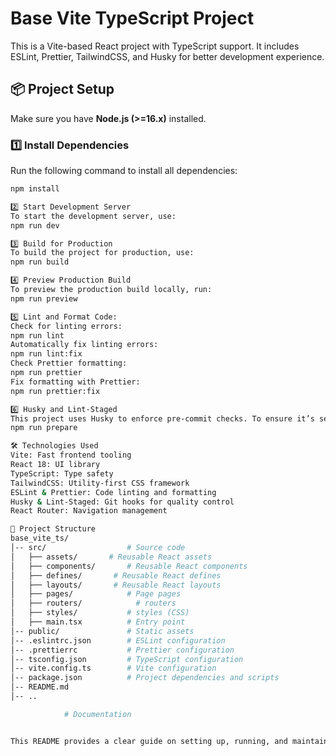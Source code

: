 # Base Vite TypeScript Project

This is a Vite-based React project with TypeScript support. It includes ESLint, Prettier, TailwindCSS, and Husky for better development experience.

## 📦 Project Setup

Make sure you have **Node.js (>=16.x)** installed.

### 1️⃣ Install Dependencies

Run the following command to install all dependencies:

```sh
npm install

2️⃣ Start Development Server
To start the development server, use:
npm run dev

3️⃣ Build for Production
To build the project for production, use:
npm run build

4️⃣ Preview Production Build
To preview the production build locally, run:
npm run preview

5️⃣ Lint and Format Code:
Check for linting errors:
npm run lint
Automatically fix linting errors:
npm run lint:fix
Check Prettier formatting:
npm run prettier
Fix formatting with Prettier:
npm run prettier:fix

6️⃣ Husky and Lint-Staged
This project uses Husky to enforce pre-commit checks. To ensure it’s set up correctly, run:
npm run prepare

🛠️ Technologies Used
Vite: Fast frontend tooling
React 18: UI library
TypeScript: Type safety
TailwindCSS: Utility-first CSS framework
ESLint & Prettier: Code linting and formatting
Husky & Lint-Staged: Git hooks for quality control
React Router: Navigation management

📂 Project Structure
base_vite_ts/
│-- src/                  # Source code
│   ├── assets/       # Reusable React assets
│   ├── components/       # Reusable React components
│   ├── defines/       # Reusable React defines
│   ├── layouts/       # Reusable React layouts
│   ├── pages/            # Page pages
│   ├── routers/            # routers
│   ├── styles/           # styles (CSS)
│   ├── main.tsx          # Entry point
│-- public/               # Static assets
│-- .eslintrc.json        # ESLint configuration
│-- .prettierrc           # Prettier configuration
│-- tsconfig.json         # TypeScript configuration
│-- vite.config.ts        # Vite configuration
│-- package.json          # Project dependencies and scripts
│-- README.md 
│-- .. 

            # Documentation


This README provides a clear guide on setting up, running, and maintaining the project. Let me know if you need any modifications! 🚀

